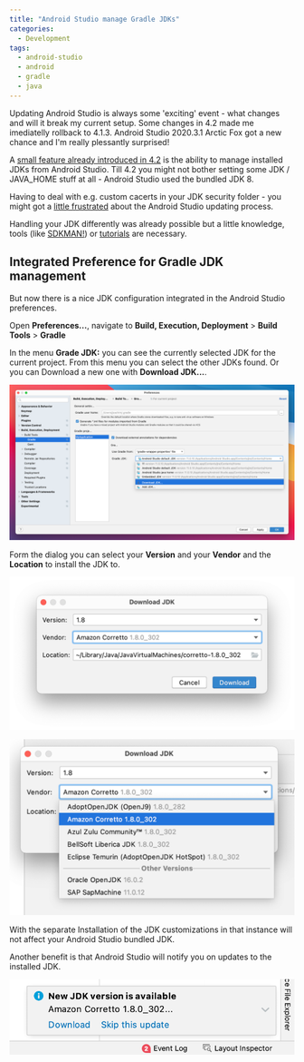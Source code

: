 ```yaml
---
title: "Android Studio manage Gradle JDKs"
categories:
  - Development
tags:
  - android-studio
  - android
  - gradle
  - java
---
```


Updating Android Studio is always some 'exciting' event - what changes and will it break my current setup.
Some changes in 4.2 made me imediatelly rollback to 4.1.3.
Android Studio 2020.3.1 Arctic Fox got a new chance and I'm really plessantly surprised!

A [small feature already introduced in 4.2](https://developer.android.com/studio/releases#4.2-bundled-jdk-11) is the ability to manage installed JDKs from Android Studio.
Till 4.2 you might not bother setting some JDK / JAVA_HOME stuff at all - Android Studio used the bundled JDK 8.

Having to deal with e.g. custom cacerts in your JDK security folder - you might got a [little frustrated](https://stackoverflow.com/questions/51373608/some-conflicts-were-found-in-the-installation-area-android-studio-cacerts-er) about the Android Studio updating process.

Handling your JDK differently was already possible but a little knowledge, tools (like [SDKMAN!](https://sdkman.io/jdks)) or [tutorials](https://mkyong.com/java/how-to-install-java-on-mac-osx) are necessary.

## Integrated Preference for Gradle JDK management

But now there is a nice JDK configuration integrated in the Android Studio preferences.

Open **Preferences...**, navigate to **Build, Execution, Deployment** > **Build Tools** > **Gradle**

In the menu **Grade JDK:** you can see the currently selected JDK for the current project. From this menu you can select the other JDKs found. Or you can Download a new one with **Download JDK...**.

![Android Studio Preferences Gradle JDK](../../assets/images/2021/2021-08-28-android_studio_preferences_gradle_jdk.png)



Form the dialog you can select your **Version** and your **Vendor** and the **Location** to install the JDK to.

![2021-08-28-android_studio_preferences_gradle_jdk_download](../../assets/images/2021/2021-08-28-android_studio_preferences_gradle_jdk_download.png)

![2021-08-28-android_studio_preferences_gradle_jdk_download](../../assets/images/2021/2021-08-28-android_studio_preferences_gradle_jdk_download_vendor.png)

With the separate Installation of the JDK customizations in that instance will not affect your Android Studio bundled JDK.

Another benefit is that Android Studio will notify you on updates to the installed JDK.

![2021-08-28-android_studio_notification_jdk_update](../../assets/images/2021/2021-08-28-android_studio_notification_jdk_update.png)
